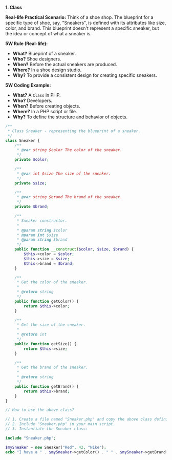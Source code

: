 
**1. Class**

**Real-life Practical Scenario:** 
Think of a shoe shop. The blueprint for a specific type of shoe, say, "Sneakers", is defined with its attributes like size, color, and brand. This blueprint doesn't represent a specific sneaker, but the idea or concept of what a sneaker is.

**5W Rule (Real-life):**
- **What?** Blueprint of a sneaker.
- **Who?** Shoe designers.
- **When?** Before the actual sneakers are produced.
- **Where?** In a shoe design studio.
- **Why?** To provide a consistent design for creating specific sneakers.

**5W Coding Example:**
- **What?** A `Class` in PHP.
- **Who?** Developers.
- **When?** Before creating objects.
- **Where?** In a PHP script or file.
- **Why?** To define the structure and behavior of objects.

```php
/**
 * Class Sneaker - representing the blueprint of a sneaker.
 */
class Sneaker {
    /**
     * @var string $color The color of the sneaker.
     */
    private $color;

    /**
     * @var int $size The size of the sneaker.
     */
    private $size;

    /**
     * @var string $brand The brand of the sneaker.
     */
    private $brand;

    /**
     * Sneaker constructor.
     *
     * @param string $color
     * @param int $size
     * @param string $brand
     */
    public function __construct($color, $size, $brand) {
        $this->color = $color;
        $this->size = $size;
        $this->brand = $brand;
    }

    /**
     * Get the color of the sneaker.
     *
     * @return string
     */
    public function getColor() {
        return $this->color;
    }

    /**
     * Get the size of the sneaker.
     *
     * @return int
     */
    public function getSize() {
        return $this->size;
    }

    /**
     * Get the brand of the sneaker.
     *
     * @return string
     */
    public function getBrand() {
        return $this->brand;
    }
}

// How to use the above class?

// 1. Create a file named "Sneaker.php" and copy the above class definition into it.
// 2. Include "Sneaker.php" in your main script.
// 3. Instantiate the Sneaker class:

include "Sneaker.php";

$mySneaker = new Sneaker("Red", 42, "Nike");
echo "I have a " . $mySneaker->getColor() . " " . $mySneaker->getBrand() . " sneaker of size " . $mySneaker->getSize() . ".";
```
